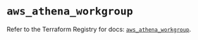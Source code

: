 # `aws_athena_workgroup`

Refer to the Terraform Registry for docs: [`aws_athena_workgroup`](https://registry.terraform.io/providers/hashicorp/aws/5.36.0/docs/resources/athena_workgroup).
